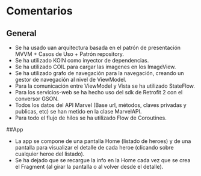 # Comentarios

## General
- Se ha usado uan arquitectura basada en el patrón de presentación MVVM + Casos de Uso + Patrón repository.
- Se ha utilizado KOIN como inyector de dependencias.
- Se ha utilizado COIL para cargar las imagenes en los ImageView.
- Se ha utilizado grafo de navegación para la navegación, creando un gestor de navegación al nivel de ViewModel.
- Para la comunicación entre ViewModel y Vista se ha utilizado StateFlow.
- Para los servicios-web se ha hecho uso del sdk de Retrofit 2 con el conversor GSON.
- Todos los datos del API Marvel (Base url, métodos, claves privadas y publicas, etc) se han metido en la clase MarvelAPI.
- Para todo el flujo de hilos se ha utilizado Flow de Coroutines.

##App
- La app se compone de una pantalla Home (listado de heroes) y de una pantalla para visualizar el detalle de cada heroe (clicando sobre cualquier heroe del listado).
- Se ha dejado que se recargue la info en la Home cada vez que se crea el Fragment (al girar la pantalla o al volver desde el detalle).


